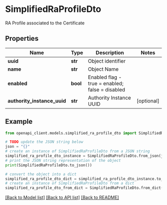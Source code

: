 # SimplifiedRaProfileDto

RA Profile associated to the Certificate

## Properties

Name | Type | Description | Notes
------------ | ------------- | ------------- | -------------
**uuid** | **str** | Object identifier | 
**name** | **str** | Object Name | 
**enabled** | **bool** | Enabled flag - true &#x3D; enabled; false &#x3D; disabled | 
**authority_instance_uuid** | **str** | Authority Instance UUID | [optional] 

## Example

```python
from openapi_client.models.simplified_ra_profile_dto import SimplifiedRaProfileDto

# TODO update the JSON string below
json = "{}"
# create an instance of SimplifiedRaProfileDto from a JSON string
simplified_ra_profile_dto_instance = SimplifiedRaProfileDto.from_json(json)
# print the JSON string representation of the object
print(SimplifiedRaProfileDto.to_json())

# convert the object into a dict
simplified_ra_profile_dto_dict = simplified_ra_profile_dto_instance.to_dict()
# create an instance of SimplifiedRaProfileDto from a dict
simplified_ra_profile_dto_from_dict = SimplifiedRaProfileDto.from_dict(simplified_ra_profile_dto_dict)
```
[[Back to Model list]](../README.md#documentation-for-models) [[Back to API list]](../README.md#documentation-for-api-endpoints) [[Back to README]](../README.md)


